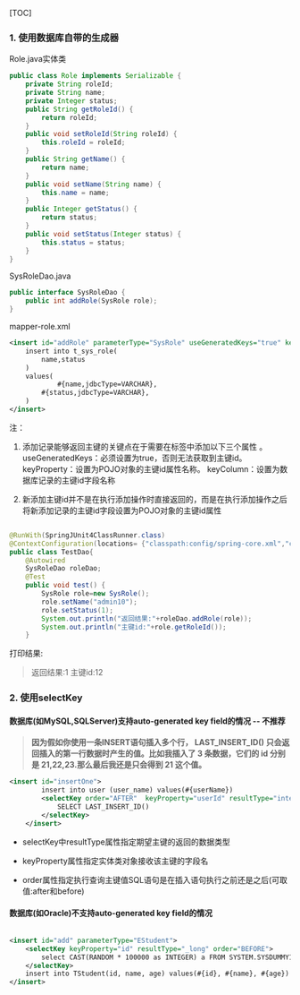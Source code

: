 [TOC]
### 1. 使用数据库自带的生成器


Role.java实体类
```java
public class Role implements Serializable {
    private String roleId;
    private String name;
    private Integer status;
	public String getRoleId() {
		return roleId;
	}
	public void setRoleId(String roleId) {
		this.roleId = roleId;
	}
	public String getName() {
		return name;
	}
	public void setName(String name) {
		this.name = name;
	}
	public Integer getStatus() {
		return status;
	}
	public void setStatus(Integer status) {
		this.status = status;
	}
}
```

SysRoleDao.java

```java
public interface SysRoleDao {
	public int addRole(SysRole role);
}
```

mapper-role.xml
```xml
<insert id="addRole" parameterType="SysRole" useGeneratedKeys="true" keyProperty="roleId" keyColumn="role_id">
	insert into t_sys_role(
		name,status
	)
	values(
	        #{name,jdbcType=VARCHAR},
		#{status,jdbcType=VARCHAR},
	)
</insert>
```

注：
1. 添加记录能够返回主键的关键点在于需要在<insert>标签中添加以下三个属性
<insert useGeneratedKeys="true" keyProperty="id" keyColumn="id"></insert>。
useGeneratedKeys：必须设置为true，否则无法获取到主键id。
keyProperty：设置为POJO对象的主键id属性名称。
keyColumn：设置为数据库记录的主键id字段名称

2. 新添加主键id并不是在执行添加操作时直接返回的，而是在执行添加操作之后将新添加记录的主键id字段设置为POJO对象的主键id属性

```java

@RunWith(SpringJUnit4ClassRunner.class)
@ContextConfiguration(locations= {"classpath:config/spring-core.xml","classpath:config/spring-web.xml"})
public class TestDao{
	@Autowired
	SysRoleDao roleDao;
	@Test
	public void test() {
		SysRole role=new SysRole();
		role.setName("admin10");
		role.setStatus(1);
		System.out.println("返回结果:"+roleDao.addRole(role));
		System.out.println("主键id:"+role.getRoleId());
	}

```

打印结果:
> 返回结果:1
    主键id:12


### 2. 使用selectKey 



#### 数据库(如MySQL,SQLServer)支持auto-generated key field的情况 -- 不推荐

> **因为假如你使用一条INSERT语句插入多个行， LAST_INSERT_ID() 只会返回插入的第一行数据时产生的值。比如我插入了 3 条数据，它们的 id 分别是 21,22,23.那么最后我还是只会得到 21 这个值。**

```xml
<insert id="insertOne">
        insert into user (user_name) values(#{userName})
        <selectKey order="AFTER"  keyProperty="userId" resultType="integer">
            SELECT LAST_INSERT_ID()        
        </selectKey>
    </insert>
```

* selectKey中resultType属性指定期望主键的返回的数据类型

* keyProperty属性指定实体类对象接收该主键的字段名

* order属性指定执行查询主键值SQL语句是在插入语句执行之前还是之后(可取值:after和before)



#### 数据库(如Oracle)不支持auto-generated key field的情况

```xml

<insert id="add" parameterType="EStudent">  
    <selectKey keyProperty="id" resultType="_long" order="BEFORE">   
        select CAST(RANDOM * 100000 as INTEGER) a FROM SYSTEM.SYSDUMMY1  
    </selectKey> 
    insert into TStudent(id, name, age) values(#{id}, #{name}, #{age})
</insert>
```

